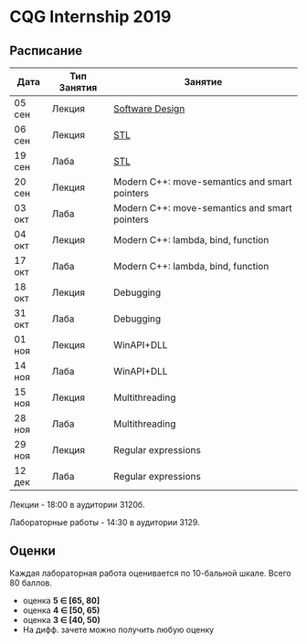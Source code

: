 ﻿# CQG Internship 2019

## Расписание

Дата | Тип Занятия | Занятие
-----|-------------|--------
05 сен | Лекция | [Software Design](<1. Software design/Software_design.pdf>)
06 сен | Лекция | [STL](<2. STL/STL Basics.pdf>)
19 сен | Лаба   | [STL](<2. STL/STL Task.md>)
20 сен | Лекция | Modern C++: move-semantics and smart pointers
03 окт | Лаба   | Modern C++: move-semantics and smart pointers
04 окт | Лекция | Modern C++: lambda, bind, function
17 окт | Лаба   | Modern C++: lambda, bind, function
18 окт | Лекция | Debugging
31 окт | Лаба   | Debugging
01 ноя | Лекция | WinAPI+DLL
14 ноя | Лаба   | WinAPI+DLL
15 ноя | Лекция | Multithreading
28 ноя | Лаба   | Multithreading
29 ноя | Лекция | Regular expressions
12 дек | Лаба   | Regular expressions

Лекции - 18:00 в аудитории 3120б.

Лабораторные работы - 14:30 в аудитории 3129.

## Оценки

Каждая лабораторная работа оценивается по 10-бальной шкале. Всего 80 баллов.

+ оценка <b>5 &Element; [65, 80]</b>
+ оценка <b>4 &Element; [50, 65)</b>
+ оценка <b>3 &Element; [40, 50)</b>
+ На дифф. зачете можно получить любую оценку

